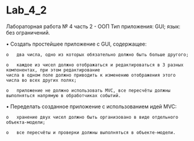 # Lab_4_2
Лабораторная работа № 4 часть 2 - ООП
Тип приложения: GUI; язык: без ограничений.

•	Создать простейшее приложение с GUI, содержащее:

    o	два числа, одно из которых обязательно должно быть больше другого;

    o	каждое из чисел должно отображаться и редактироваться в 3 разных компонентах, при этом редактирование
    числа в одном поле должно приводить к изменению отображения этого числа во всех других полях;

    o	приложение не должно использовать MVC, все пересчёты должны выполняться напрямую в обработчиках событий.
    
•	Переделать созданное приложение с использованием идей MVC:

    o	хранение двух чисел должно быть организовано в виде отдельного объекта-модели;
  
    o	все пересчёты и проверки должны выполняться в объекте-модели.
